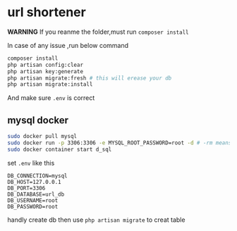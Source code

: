 # url shortener
**WARNING**
If you reanme the folder,must run `composer install `

In case of any issue ,run below command

```sh
composer install
php artisan config:clear
php artisan key:generate
php artisan migrate:fresh # this will erease your db
php artisan migrate:install

```

And make sure `.env` is correct 

## mysql docker 

```sh
sudo docker pull mysql
sudo docker run -p 3306:3306 -e MYSQL_ROOT_PASSWORD=root -d # -rm means when container off will rm the container
sudo docker container start d_sql
```
set `.env` like this
```
DB_CONNECTION=mysql
DB_HOST=127.0.0.1
DB_PORT=3306
DB_DATABASE=url_db
DB_USERNAME=root
DB_PASSWORD=root
```
handly create db then use `php artisan migrate` to creat table